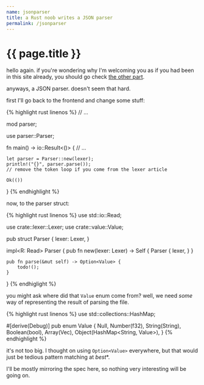 ```yaml
---
name: jsonparser
title: a Rust noob writes a JSON parser
permalink: /jsonparser
---
```


# {{ page.title }}

hello again. if you're wondering why I'm welcoming you as if you had been in this site already, you should go check [the other part](/jsonlexer).

anyways, a JSON parser. doesn't seem that hard.

first I'll go back to the frontend and change some stuff:

{% highlight rust linenos %}
// ...

mod parser;

use parser::Parser;

fn main() -> io::Result<()> {
    // ...

    let parser = Parser::new(lexer);
    println!("{}", parser.parse());
    // remove the token loop if you come from the lexer article

    Ok(())
}
{% endhighlight %}

now, to the parser struct:

{% highlight rust linenos %}
use std::io::Read;

use crate::lexer::Lexer;
use crate::value::Value;

pub struct Parser<R> {
    lexer: Lexer<R>,
}

impl<R: Read> Parser<R> {
    pub fn new(lexer: Lexer<R>) -> Self {
        Parser {
            lexer,
        }
    }

    pub fn parse(&mut self) -> Option<Value> {
        todo!();
    }
}
{% endhiglight %}

you might ask where did that `Value` enum come from?
well, we need *some* way of representing the result of parsing the file.

{% highlight rust linenos %}
use std::collections::HashMap;

#[derive(Debug)]
pub enum Value {
    Null,
    Number(f32),
    String(String),
    Boolean(bool),
    Array(Vec<Value>),
    Object(HashMap<String, Value>),
}
{% endhighlight %}

it's not too big. I thought on using `Option<Value>` everywhere, but that would just be tedious pattern matching at *best**.

I'll be mostly mirroring the spec here, so nothing very interesting will be going on.
